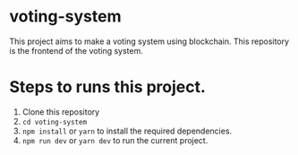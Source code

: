 # voting-system

This project aims to make a voting system using blockchain. This repository is the frontend of the voting system. 


# Steps to runs this project.
1. Clone this repository
2. `cd voting-system`
3. `npm install` or `yarn` to install the required dependencies.
4. `npm run dev` or `yarn dev` to run the current project.
